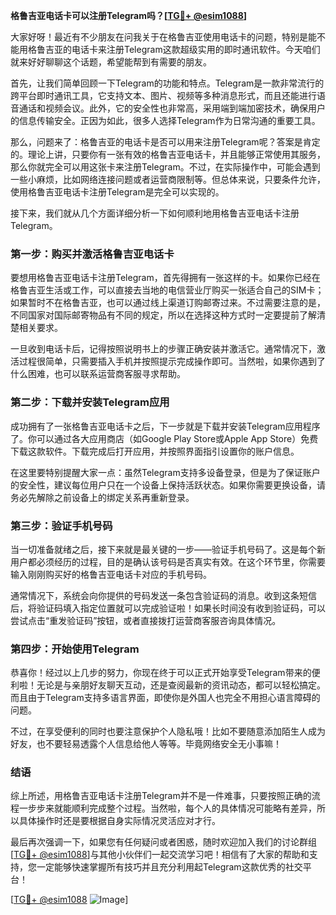 **格鲁吉亚电话卡可以注册Telegram吗？[[TG💪+ @esim1088](https://t.me/s/esim1088)]**

大家好呀！最近有不少朋友在问我关于在格鲁吉亚使用电话卡的问题，特别是能不能用格鲁吉亚的电话卡来注册Telegram这款超级实用的即时通讯软件。今天咱们就来好好聊聊这个话题，希望能帮到有需要的朋友。

首先，让我们简单回顾一下Telegram的功能和特点。Telegram是一款非常流行的跨平台即时通讯工具，它支持文本、图片、视频等多种消息形式，而且还能进行语音通话和视频会议。此外，它的安全性也非常高，采用端到端加密技术，确保用户的信息传输安全。正因为如此，很多人选择Telegram作为日常沟通的重要工具。

那么，问题来了：格鲁吉亚的电话卡是否可以用来注册Telegram呢？答案是肯定的。理论上讲，只要你有一张有效的格鲁吉亚电话卡，并且能够正常使用其服务，那么你就完全可以用这张卡来注册Telegram。不过，在实际操作中，可能会遇到一些小麻烦，比如网络连接问题或者运营商限制等。但总体来说，只要条件允许，使用格鲁吉亚电话卡注册Telegram是完全可以实现的。

接下来，我们就从几个方面详细分析一下如何顺利地用格鲁吉亚电话卡注册Telegram。

### **第一步：购买并激活格鲁吉亚电话卡**
要想用格鲁吉亚电话卡注册Telegram，首先得拥有一张这样的卡。如果你已经在格鲁吉亚生活或工作，可以直接去当地的电信营业厅购买一张适合自己的SIM卡；如果暂时不在格鲁吉亚，也可以通过线上渠道订购邮寄过来。不过需要注意的是，不同国家对国际邮寄物品有不同的规定，所以在选择这种方式时一定要提前了解清楚相关要求。

一旦收到电话卡后，记得按照说明书上的步骤正确安装并激活它。通常情况下，激活过程很简单，只需要插入手机并按照提示完成操作即可。当然啦，如果你遇到了什么困难，也可以联系运营商客服寻求帮助。

### **第二步：下载并安装Telegram应用**
成功拥有了一张格鲁吉亚电话卡之后，下一步就是下载并安装Telegram应用程序了。你可以通过各大应用商店（如Google Play Store或Apple App Store）免费下载这款软件。下载完成后打开应用，并按照界面指引设置你的账户信息。

在这里要特别提醒大家一点：虽然Telegram支持多设备登录，但是为了保证账户的安全性，建议每位用户只在一个设备上保持活跃状态。如果你需要更换设备，请务必先解除之前设备上的绑定关系再重新登录。

### **第三步：验证手机号码**
当一切准备就绪之后，接下来就是最关键的一步——验证手机号码了。这是每个新用户都必须经历的过程，目的是确认该号码是否真实有效。在这个环节里，你需要输入刚刚购买好的格鲁吉亚电话卡对应的手机号码。

通常情况下，系统会向你提供的号码发送一条包含验证码的消息。收到这条短信后，将验证码填入指定位置就可以完成验证啦！如果长时间没有收到验证码，可以尝试点击“重发验证码”按钮，或者直接拨打运营商客服咨询具体情况。

### **第四步：开始使用Telegram**
恭喜你！经过以上几步的努力，你现在终于可以正式开始享受Telegram带来的便利啦！无论是与亲朋好友聊天互动，还是查阅最新的资讯动态，都可以轻松搞定。而且由于Telegram支持多语言界面，即使你是外国人也完全不用担心语言障碍的问题。

不过，在享受便利的同时也要注意保护个人隐私哦！比如不要随意添加陌生人成为好友，也不要轻易透露个人信息给他人等等。毕竟网络安全无小事嘛！

### **结语**
综上所述，用格鲁吉亚电话卡注册Telegram并不是一件难事，只要按照正确的流程一步步来就能顺利完成整个过程。当然啦，每个人的具体情况可能略有差异，所以具体操作时还是要根据自身实际情况灵活应对才行。

最后再次强调一下，如果您有任何疑问或者困惑，随时欢迎加入我们的讨论群组[[TG💪+ @esim1088](https://t.me/s/esim1088)]与其他小伙伴们一起交流学习吧！相信有了大家的帮助和支持，您一定能够快速掌握所有技巧并且充分利用起Telegram这款优秀的社交平台！

[[TG💪+ @esim1088](https://t.me/s/esim1088) ![Image](https://i.postimg.cc/4NQfJmqS/Snipaste-2025-05-13-00-14-12.png)]